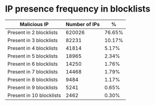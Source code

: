 # IP presence frequency in blocklists
| Malicious IP | Number of IPs | % |
|----|----|----|
| Present in 2 blocklists | 620026 | 76.65% |
| Present in 3 blocklists | 82231 | 10.17% |
| Present in 4 blocklists | 41814 | 5.17% |
| Present in 5 blocklists | 18965 | 2.34% |
| Present in 6 blocklists | 14250 | 1.76% |
| Present in 7 blocklists | 14468 | 1.79% |
| Present in 8 blocklists | 9484 | 1.17% |
| Present in 9 blocklists | 5241 | 0.65% |
| Present in 10 blocklists | 2462 | 0.30% |
